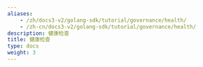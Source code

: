 ```yaml
---
aliases:
    - /zh/docs3-v2/golang-sdk/tutorial/governance/health/
    - /zh-cn/docs3-v2/golang-sdk/tutorial/governance/health/
description: 健康检查
title: 健康检查
type: docs
weight: 3
---
```


